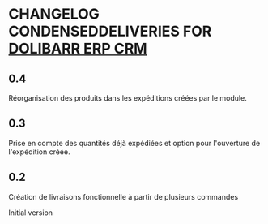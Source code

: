 # CHANGELOG CONDENSEDDELIVERIES FOR [DOLIBARR ERP CRM](https://www.dolibarr.org)

## 0.4
Réorganisation des produits dans les expéditions créées par le module.

## 0.3
Prise en compte des quantités déjà expédiées et option pour l'ouverture de l'expédition créée.

## 0.2
Création de livraisons fonctionnelle à partir de plusieurs commandes

Initial version
